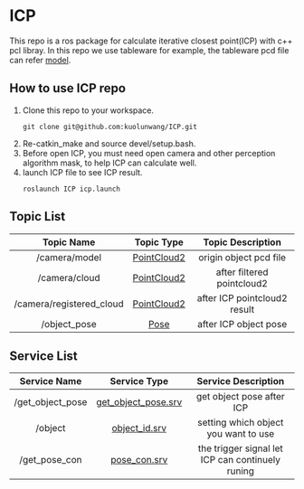 # ICP

This repo is a ros package for calculate iterative closest point(ICP) with c++ pcl libray. In this repo we use tableware for example, the tableware pcd file can refer [model](https://github.com/kuolunwang/ICP/tree/main/model).

## How to use ICP repo

1. Clone this repo to your workspace.
    ```
    git clone git@github.com:kuolunwang/ICP.git
    ```
2. Re-catkin_make and source devel/setup.bash.
3. Before open ICP, you must need open camera and other perception algorithm mask, to help ICP can calculate well.
4. launch ICP file to see ICP result.
    ```
    roslaunch ICP icp.launch
    ```
    
## Topic List

| Topic Name | Topic Type | Topic Description |
|:--------:|:--------:|:--------:|
| /camera/model | [PointCloud2](http://docs.ros.org/en/noetic/api/sensor_msgs/html/msg/PointCloud2.html) | origin object pcd file |
| /camera/cloud | [PointCloud2](http://docs.ros.org/en/noetic/api/sensor_msgs/html/msg/PointCloud2.html) | after filtered pointcloud2 |
| /camera/registered_cloud | [PointCloud2](http://docs.ros.org/en/noetic/api/sensor_msgs/html/msg/PointCloud2.html) | after ICP pointcloud2 result |
| /object_pose | [Pose](http://docs.ros.org/en/noetic/api/geometry_msgs/html/msg/Pose.html) | after ICP object pose |

## Service List

| Service Name | Service Type | Service Description |
|:--------:|:--------:|:--------:|
| /get_object_pose | [get_object_pose.srv](https://github.com/kuolunwang/ICP/blob/main/srv/get_object_pose.srv) | get object pose after ICP |
| /object | [object_id.srv](https://github.com/kuolunwang/ICP/blob/main/srv/object_id.srv) | setting which object you want to use |
| /get_pose_con | [pose_con.srv](https://github.com/kuolunwang/ICP/blob/main/srv/pose_con.srv) | the trigger signal let ICP can continuely runing |